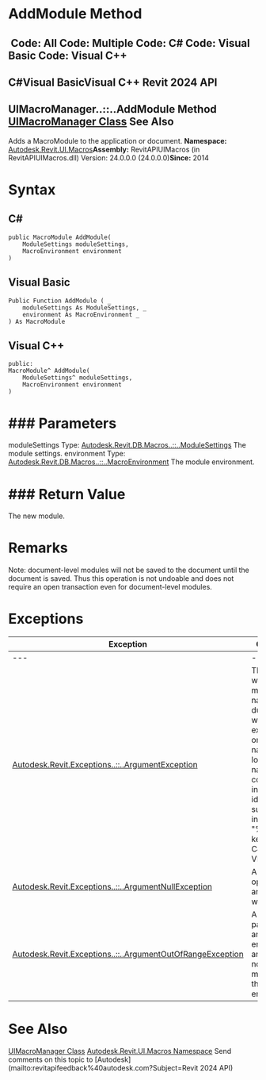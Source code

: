 # AddModule Method

﻿
 Code: All Code: Multiple Code: C# Code: Visual Basic Code: Visual C++   
---  
C#Visual BasicVisual C++
Revit 2024 API  
---  
UIMacroManager..::..AddModule Method   
[UIMacroManager Class](187bf41e-4d8a-ecaf-d5f6-2579f9290681.md "UIMacroManager Class") See Also  
---  
Adds a MacroModule to the application or document. 
**Namespace:** [Autodesk.Revit.UI.Macros](b95f100a-6cb5-12b3-9b2d-01bc661452db.md "Autodesk.Revit.UI.Macros Namespace")**Assembly:** RevitAPIUIMacros (in RevitAPIUIMacros.dll) Version: 24.0.0.0 (24.0.0.0)**Since:** 2014 
# Syntax
C#  
---  
```text
public MacroModule AddModule(
	ModuleSettings moduleSettings,
	MacroEnvironment environment
)
```
  
Visual Basic  
---  
```text
Public Function AddModule ( _
	moduleSettings As ModuleSettings, _
	environment As MacroEnvironment _
) As MacroModule
```
  
Visual C++  
---  
```text
public:
MacroModule^ AddModule(
	ModuleSettings^ moduleSettings, 
	MacroEnvironment environment
)
```
  
# ### Parameters
moduleSettings
    Type: [Autodesk.Revit.DB.Macros..::..ModuleSettings](2a0c5aed-a80e-6c91-0525-ad8d42d613a6.md "ModuleSettings Class") The module settings. 
environment
    Type: [Autodesk.Revit.DB.Macros..::..MacroEnvironment](aae06d04-d87d-1bbf-2fe4-d11643c93af7.md "MacroEnvironment Enumeration") The module environment. 
# ### Return Value
The new module. 
# Remarks
Note: document-level modules will not be saved to the document until the document is saved. Thus this operation is not undoable and does not require an open transaction even for document-level modules. 
# Exceptions
| Exception | Condition |
| --- | --- |
| --- | --- |
| [Autodesk.Revit.Exceptions..::..ArgumentException](2e6e4206-97a8-dd4b-df5d-4269f4bb6088.md "ArgumentException Class") | Thrown when the module name is duplicated with the existing one, or the name is too long, or the name contains invalid identifier(s), such as include "#", "%", ... and key words in C# or VB.NET. |
| [Autodesk.Revit.Exceptions..::..ArgumentNullException](631e1424-60f4-929b-4e52-dda9dcd26316.md "ArgumentNullException Class") | A non-optional argument was null |
| [Autodesk.Revit.Exceptions..::..ArgumentOutOfRangeException](60f148c9-ece0-a6bb-4e12-bb4a9c8c8a24.md "ArgumentOutOfRangeException Class") | A value passed for an enumeration argument is not a member of that enumeration |

# See Also
[UIMacroManager Class](187bf41e-4d8a-ecaf-d5f6-2579f9290681.md "UIMacroManager Class")
[Autodesk.Revit.UI.Macros Namespace](b95f100a-6cb5-12b3-9b2d-01bc661452db.md "Autodesk.Revit.UI.Macros Namespace")
Send comments on this topic to [Autodesk](mailto:revitapifeedback%40autodesk.com?Subject=Revit 2024 API)